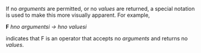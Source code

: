  



If no *arguments* are permitted, or no *values* are returned, a special notation is used to make this more visually apparent. For example, 



**F** *hno argumentsi → hno valuesi* 



indicates that F is an operator that accepts no *arguments* and returns no *values*. 



